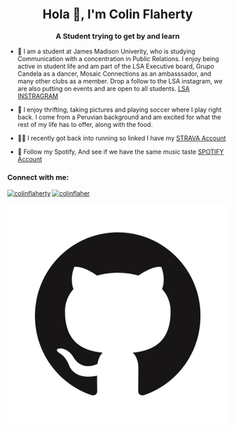 <h1 align="center">Hola 👋, I'm Colin Flaherty</h1>
<h3 align="center">A Student trying to get by and learn</h3>

- 🪬 I am a student at James Madison Univerity, who is studying Communication with a concentration in Public Relations. I enjoy being active in student life and am part of the LSA Executive board, Grupo Candela as a dancer, Mosaic Connections as an ambasssador, and many other clubs as a member. Drop a follow to the LSA instagram, we are also putting on events and are open to all students.  [LSA INSTRAGRAM](https://www.instagram.com/jmu_lsa/)

- 🌱 I enjoy thrifting, taking pictures and playing soccer where I play right back. I come from a Peruvian background and am excited for what the rest of my life has to offer, along with the food.

- 🏃‍♂️ I recently got back into running so linked I have my [STRAVA Account](https://www.strava.com/athletes/184117799)

- 🤝 Follow my Spotify, And see if we have the same music taste [SPOTIFY Account](https://open.spotify.com/user/19rfgexm75rjp8vynns2gi3v9?si=359e0580dc254736)

<h3 align="left">Connect with me:</h3>
<p align="left">
<a href="https://linkedin.com/in/colinflaherty" target="blank"><img align="center" src="https://raw.githubusercontent.com/rahuldkjain/github-profile-readme-generator/master/src/images/icons/Social/linked-in-alt.svg" alt="colinflaherty" height="30" width="40" /></a>
<a href="https://instagram.com/colinflaher" target="blank"><img align="center" src="https://raw.githubusercontent.com/rahuldkjain/github-profile-readme-generator/master/src/images/icons/Social/instagram.svg" alt="colinflaher" height="30" width="40" /></a>
</p>

![GitHub Logo](images/github-logo.jpg)
